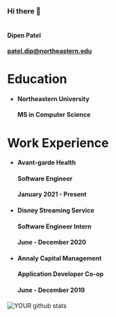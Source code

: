 ### Hi there 👋

<!--
**dipenpatel0810/dipenpatel0810** is a ✨ _special_ ✨ repository because its `README.md` (this file) appears on your GitHub profile.

Here are some ideas to get you started:

- 🔭 I’m currently working on ...
- 🌱 I’m currently learning ...
- 👯 I’m looking to collaborate on ...
- 🤔 I’m looking for help with ...
- 💬 Ask me about ...
- 📫 How to reach me: ...
- 😄 Pronouns: ...
- ⚡ Fun fact: ...
-->

#### <br> Dipen Patel 

#### patel.dip@northeastern.edu

# Education


 - <h4>Northeastern University</h4>
    
   <h4>MS in Computer Science</h4>
    

# Work Experience

<ul>
  <li><h4>Avant-garde Health</h4> 
   <h4>Software Engineer</h4> 
   <h4>January 2021 - Present</h4> 
 </li>
 <li><h4>Disney Streaming Service</h4> 
   <h4>Software Engineer Intern</h4> 
   <h4>June - December 2020</h4> 
 </li>
  <li><h4>Annaly Capital Management</h4> 
   <h4>Application Developer Co-op</h4> 
   <h4>June - December 2019</h4> 
 </li>
</ul>

![YOUR github stats](https://github-readme-stats.vercel.app/api?username=dipenpatel0810)
